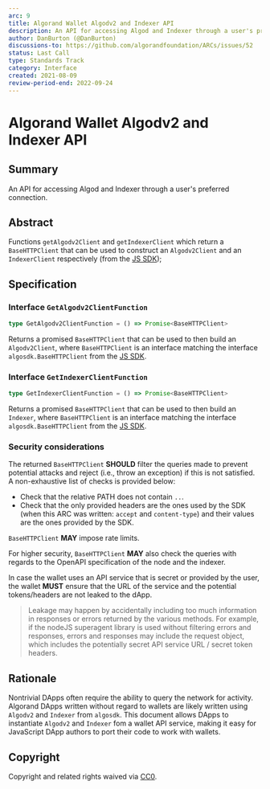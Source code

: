 ```yaml
---
arc: 9
title: Algorand Wallet Algodv2 and Indexer API
description: An API for accessing Algod and Indexer through a user's preferred connection.
author: DanBurton (@DanBurton)
discussions-to: https://github.com/algorandfoundation/ARCs/issues/52
status: Last Call
type: Standards Track
category: Interface
created: 2021-08-09
review-period-end: 2022-09-24
---
```


# Algorand Wallet Algodv2 and Indexer API

## Summary

An API for accessing Algod and Indexer through a user's preferred connection.

## Abstract

Functions `getAlgodv2Client` and `getIndexerClient` which return a `BaseHTTPClient` that can be used to construct an `Algodv2Client` and an `IndexerClient` respectively (from the [JS SDK](https://github.com/algorand/js-algorand-sdk/blob/develop/src/main.ts));

## Specification

### Interface `GetAlgodv2ClientFunction`

```ts
type GetAlgodv2ClientFunction = () => Promise<BaseHTTPClient>
```

Returns a promised `BaseHTTPClient` that can be used to then build an `Algodv2Client`, where `BaseHTTPClient` is an interface matching the interface `algosdk.BaseHTTPClient` from the [JS SDK](https://github.com/algorand/js-algorand-sdk/blob/develop/src/main.ts).

### Interface `GetIndexerClientFunction`

```ts
type GetIndexerClientFunction = () => Promise<BaseHTTPClient>
```

Returns a promised `BaseHTTPClient` that can be used to then build an `Indexer`, where `BaseHTTPClient` is an interface matching the interface `algosdk.BaseHTTPClient` from the [JS SDK](https://github.com/algorand/js-algorand-sdk/blob/develop/src/main.ts).

### Security considerations

The returned `BaseHTTPClient` **SHOULD** filter the queries made to prevent potential attacks and reject (i.e., throw an exception) if this is not satisfied.
A non-exhaustive list of checks is provided below:
* Check that the relative PATH does not contain `..`.
* Check that the only provided headers are the ones used by the SDK (when this ARC was written: `accept` and `content-type`) and their values are the ones provided by the SDK.

`BaseHTTPClient` **MAY** impose rate limits.

For higher security, `BaseHTTPClient` **MAY** also check the queries with regards to the OpenAPI specification of the node and the indexer.

In case the wallet uses an API service that is secret or provided by the user, the wallet **MUST** ensure that the URL of the service and the potential tokens/headers are not leaked to the dApp.

> Leakage may happen by accidentally including too much information in responses or errors returned by the various methods. For example, if the nodeJS superagent library is used without filtering errors and responses, errors and responses may include the request object, which includes the potentially secret API service URL / secret token headers.

## Rationale

Nontrivial DApps often require the ability to query the network for activity. Algorand DApps written without regard to wallets are likely written using `Algodv2` and `Indexer` from `algosdk`. 
This document allows DApps to instantiate `Algodv2` and `Indexer` fom a wallet API service, making it easy for JavaScript DApp authors to port their code to work with wallets.

## Copyright

Copyright and related rights waived via [CC0](https://creativecommons.org/publicdomain/zero/1.0/).
